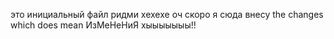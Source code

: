 это инициальный файл ридми хехехе
оч скоро я сюда внесу the changes which does mean ИзМеНеНиЯ хыыыыыыы!!